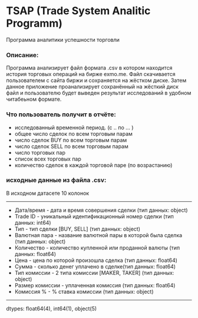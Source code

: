 # TSAP (Trade System Analitic Programm)
Программа аналитики успешности торговли
### Описание:
Программа анализирует файл формата .csv в котором находится история торговых операций на бирже exmo.me. 
Файл скачивается пользователем с сайта биржи и сохраняется на жёстком диске. 
Затем данное приложение проанализирует сохранённый на жёсткий диск файл и пользователю будет выведен результат исследований в удобном читабеьном формате.
### Что пользователь получит в отчёте:
- исследованный временной период. (с .. по ... )
- общее число сделок по всем торговым парам 
- число сделок BUY по всем торговым парам
- число сделок SELL по всем торговым парам
- число торговых пар
- список всех торговых пар
- количество сделок в каждой торговой паре (по возрастанию)
### исходные данные из файла .csv:
В исходном датасете 10 колонок
_______________________
- Дата/время - дата и время совершения сделки  (тип данных: object)
- Trade ID - уникальный идентификационный номер сделки (тип данных: int64)
- Тип - тип сделки [BUY, SELL] (тип данных: object)
- Валютная пара - название валютной пары в которой была сделка (тип данных: object) 
- Количество - количество купленной или проданной валюты (тип данных: float64)
- Цена - цена по которой произошла сделка (тип данных: float64)
- Сумма - сколько денег уплачено в сделке(тип данных: float64)
- Тип комиссии - 2 типа комиссии [MAKER, TAKER] (тип данных: object) 
- Размер комиссии - уплаченная комиссия (тип данных: float64)
- Комиссия % - % ставка комиссии (тип данных: object)
_______________________ 
dtypes: float64(4), int64(1), object(5)
